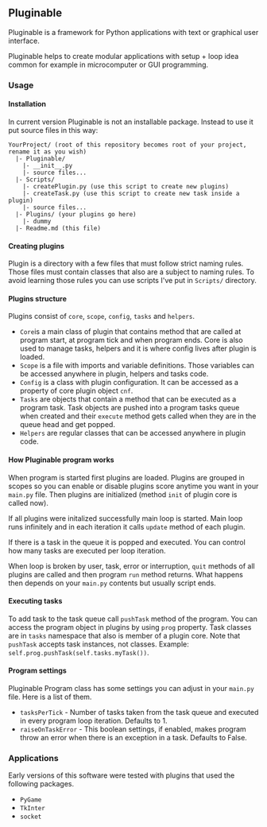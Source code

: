 ## Pluginable
Pluginable is a framework for Python applications with text or graphical user interface.

Pluginable helps to create modular applications with setup + loop idea common for example in microcomputer or GUI programming.

### Usage

#### Installation
In current version Pluginable is not an installable package. Instead to use it put source files in this way:
```
YourProject/ (root of this repository becomes root of your project, rename it as you wish)
  |- Pluginable/
    |- __init__.py
    |- source files...
  |- Scripts/
    |- createPlugin.py (use this script to create new plugins)
    |- createTask.py (use this script to create new task inside a plugin)
    |- source files...
  |- Plugins/ (your plugins go here)
    |- dummy
  |- Readme.md (this file)
```

#### Creating plugins
Plugin is a directory with a few files that must follow strict naming rules. Those files must contain classes that also are a subject to naming rules. To avoid learning those rules you can use scripts I've put in `Scripts/` directory.

#### Plugins structure
Plugins consist of `core`, `scope`, `config`, `tasks` and `helpers`.
- `Core`is a main class of plugin that contains method that are called at program start, at program tick and when program ends. Core is also used to manage tasks, helpers and it is where config lives after plugin is loaded.
- `Scope` is a file with imports and variable definitions. Those variables can be accessed anywhere in plugin, helpers and tasks code.
- `Config` is a class with plugin configuration. It can be accessed as a property of core plugin object `cnf`.
- `Tasks` are objects that contain a method that can be executed as a program task. Task objects are pushed into a program tasks queue when created and their `execute` method gets called when they are in the queue head and get popped.
- `Helpers` are regular classes that can be accessed anywhere in plugin code.

#### How Pluginable program works
When program is started first plugins are loaded. Plugins are grouped in scopes so you can enable or disable plugins score anytime you want in your `main.py` file. Then plugins are initialized (method `init` of plugin core is called now).

If all plugins were initalized successfully main loop is started. Main loop runs infinitely and in each iteration it calls `update` method of each plugin.

If there is a task in the queue it is popped and executed. You can control how many tasks are executed per loop iteration.

When loop is broken by user, task, error or interruption, `quit` methods of all plugins are called and then program `run` method returns. What happens then depends on your `main.py` contents but usually script ends.

#### Executing tasks
To add task to the task queue call `pushTask` method of the program. You can access the program object in plugins by using `prog` property. Task classes are in `tasks` namespace that also is member of a plugin core. Note that `pushTask` accepts task instances, not classes. Example: `self.prog.pushTask(self.tasks.myTask())`.

#### Program settings
Pluginable Program class has some settings you can adjust in your `main.py` file. Here is a list of them.
- `tasksPerTick` - Number of tasks taken from the task queue and executed in every program loop iteration. Defaults to 1.
- `raiseOnTaskError` - This boolean settings, if enabled, makes program throw an error when there is an exception in a task. Defaults to False.

### Applications
Early versions of this software were tested with plugins that used the following packages.
- `PyGame`
- `TkInter`
- `socket`
